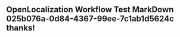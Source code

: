 <properties
ms.topic="hero-topic1"
ms.test1="hero-topic"
ms.test2="test"/>

## OpenLocalization Workflow Test MarkDown 025b076a-0d84-4367-99ee-7c1ab1d5624c thanks!
